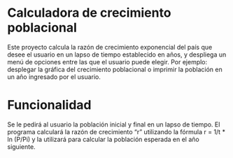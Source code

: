 # Calculadora de crecimiento poblacional
Este proyecto calcula la razón de crecimiento exponencial del país que desee el usuario en un lapso de tiempo establecido en años, y despliega un menú de opciones entre las que el usuario puede elegir. Por ejemplo: desplegar la gráfica del crecimiento poblacional o imprimir la población en un año ingresado por el usuario.

# Funcionalidad
Se le pedirá al usuario la población inicial y final en un lapso de tiempo. El programa calculará la razón de crecimiento “r” utilizando la fórmula r = 1/t * ln (P/Pi) y la utilizará para calcular la población esperada en el año siguiente.
